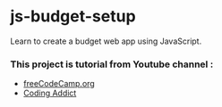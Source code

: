 # js-budget-setup

Learn to create a budget web app using JavaScript.

### This project is tutorial from Youtube channel : 
* [freeCodeCamp.org](https://www.youtube.com/watch?v=m_HJ3juuFvo&t=293s)
* [Coding Addict](https://www.youtube.com/watch?v=YDkB4xpP6Sc&list=PLnHJACx3NwAey1IiiYmxFbXxieMYqnBKF&index=16)
